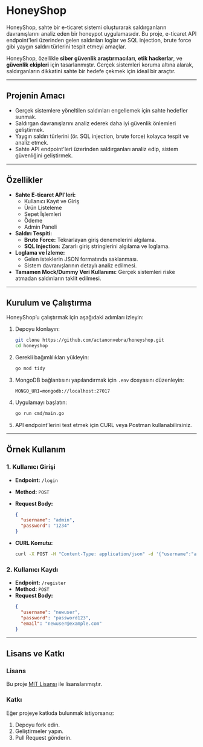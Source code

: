 # HoneyShop

HoneyShop, sahte bir e-ticaret sistemi oluşturarak saldırganların davranışlarını analiz eden bir honeypot uygulamasıdır. Bu proje, e-ticaret API endpoint'leri üzerinden gelen saldırıları loglar ve SQL injection, brute force gibi yaygın saldırı türlerini tespit etmeyi amaçlar.

HoneyShop, özellikle **siber güvenlik araştırmacıları**, **etik hackerlar**, ve **güvenlik ekipleri** için tasarlanmıştır. Gerçek sistemleri koruma altına alarak, saldırganların dikkatini sahte bir hedefe çekmek için ideal bir araçtır.

---

## **Projenin Amacı**
- Gerçek sistemlere yöneltilen saldırıları engellemek için sahte hedefler sunmak.
- Saldırgan davranışlarını analiz ederek daha iyi güvenlik önlemleri geliştirmek.
- Yaygın saldırı türlerini (ör. SQL injection, brute force) kolayca tespit ve analiz etmek.
- Sahte API endpoint'leri üzerinden saldırganları analiz edip, sistem güvenliğini geliştirmek.

---

## **Özellikler**
- **Sahte E-ticaret API'leri:**
  - Kullanıcı Kayıt ve Giriş
  - Ürün Listeleme
  - Sepet İşlemleri
  - Ödeme
  - Admin Paneli
- **Saldırı Tespiti:**
  - **Brute Force:** Tekrarlayan giriş denemelerini algılama.
  - **SQL Injection:** Zararlı giriş stringlerini algılama ve loglama.
- **Loglama ve İzleme:**
  - Gelen isteklerin JSON formatında saklanması.
  - Sistem davranışlarının detaylı analiz edilmesi.
- **Tamamen Mock/Dummy Veri Kullanımı:** Gerçek sistemleri riske atmadan saldırıların taklit edilmesi.

---

## **Kurulum ve Çalıştırma**
HoneyShop’u çalıştırmak için aşağıdaki adımları izleyin:

1. Depoyu klonlayın:
   ```bash
   git clone https://github.com/actanonvebra/honeyshop.git
   cd honeyshop
   ```

2. Gerekli bağımlılıkları yükleyin:
   ```bash
   go mod tidy
   ```

3. MongoDB bağlantısını yapılandırmak için `.env` dosyasını düzenleyin:
   ```env
   MONGO_URI=mongodb://localhost:27017
   ```

4. Uygulamayı başlatın:
   ```bash
   go run cmd/main.go
   ```

5. API endpoint’lerini test etmek için CURL veya Postman kullanabilirsiniz.

---

## **Örnek Kullanım**

### **1. Kullanıcı Girişi**
- **Endpoint:** `/login`
- **Method:** `POST`
- **Request Body:**
  ```json
  {
    "username": "admin",
    "password": "1234"
  }
  ```

- **CURL Komutu:**
  ```bash
  curl -X POST -H "Content-Type: application/json" -d '{"username":"admin","password":"1234"}' http://localhost:8080/login
  ```

### **2. Kullanıcı Kaydı**
- **Endpoint:** `/register`
- **Method:** `POST`
- **Request Body:**
  ```json
  {
    "username": "newuser",
    "password": "password123",
    "email": "newuser@example.com"
  }
  ```

---

## **Lisans ve Katkı**

### **Lisans**
Bu proje [MIT Lisansı](LICENSE) ile lisanslanmıştır.

### **Katkı**
Eğer projeye katkıda bulunmak istiyorsanız:
1. Depoyu fork edin.
2. Geliştirmeler yapın.
3. Pull Request gönderin.

